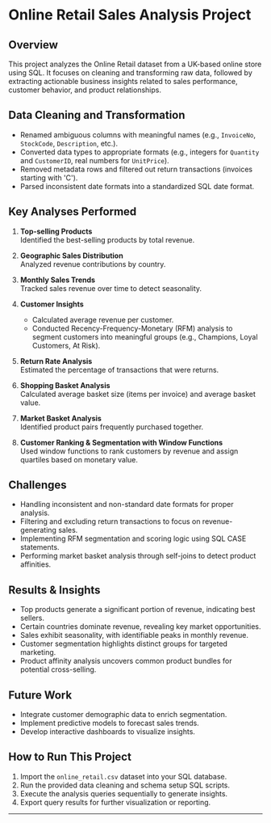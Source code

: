 # Online Retail Sales Analysis Project

## Overview
This project analyzes the Online Retail dataset from a UK-based online store using SQL. It focuses on cleaning and transforming raw data, followed by extracting actionable business insights related to sales performance, customer behavior, and product relationships.

## Data Cleaning and Transformation
- Renamed ambiguous columns with meaningful names (e.g., `InvoiceNo`, `StockCode`, `Description`, etc.).
- Converted data types to appropriate formats (e.g., integers for `Quantity` and `CustomerID`, real numbers for `UnitPrice`).
- Removed metadata rows and filtered out return transactions (invoices starting with 'C').
- Parsed inconsistent date formats into a standardized SQL date format.

## Key Analyses Performed
1. **Top-selling Products**  
   Identified the best-selling products by total revenue.

2. **Geographic Sales Distribution**  
   Analyzed revenue contributions by country.

3. **Monthly Sales Trends**  
   Tracked sales revenue over time to detect seasonality.

4. **Customer Insights**  
   - Calculated average revenue per customer.  
   - Conducted Recency-Frequency-Monetary (RFM) analysis to segment customers into meaningful groups (e.g., Champions, Loyal Customers, At Risk).

5. **Return Rate Analysis**  
   Estimated the percentage of transactions that were returns.

6. **Shopping Basket Analysis**  
   Calculated average basket size (items per invoice) and average basket value.

7. **Market Basket Analysis**  
   Identified product pairs frequently purchased together.

8. **Customer Ranking & Segmentation with Window Functions**  
   Used window functions to rank customers by revenue and assign quartiles based on monetary value.

## Challenges
- Handling inconsistent and non-standard date formats for proper analysis.
- Filtering and excluding return transactions to focus on revenue-generating sales.
- Implementing RFM segmentation and scoring logic using SQL CASE statements.
- Performing market basket analysis through self-joins to detect product affinities.

## Results & Insights
- Top products generate a significant portion of revenue, indicating best sellers.
- Certain countries dominate revenue, revealing key market opportunities.
- Sales exhibit seasonality, with identifiable peaks in monthly revenue.
- Customer segmentation highlights distinct groups for targeted marketing.
- Product affinity analysis uncovers common product bundles for potential cross-selling.

## Future Work
- Integrate customer demographic data to enrich segmentation.
- Implement predictive models to forecast sales trends.
- Develop interactive dashboards to visualize insights.

## How to Run This Project
1. Import the `online_retail.csv` dataset into your SQL database.
2. Run the provided data cleaning and schema setup SQL scripts.
3. Execute the analysis queries sequentially to generate insights.
4. Export query results for further visualization or reporting.

---
